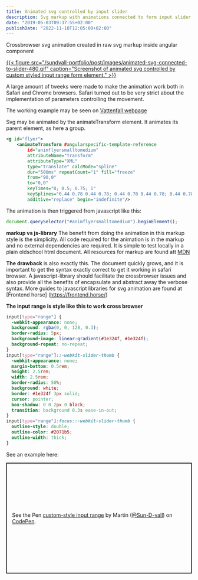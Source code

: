 ```yaml
---
title: Animated svg controlled by input slider
description: Svg markup with animations connected to form input slider
date: "2019-05-03T09:37:55+02:00"
publishDate: "2022-11-18T12:05:00+02:00"
---
```


Crossbrowser svg animation created in raw svg markup inside angular component
<a href="/sundvall-portfolio/post/animated-svg-controlled-by-input-slider/" >

{{< figure src="/sundvall-portfolio/post/images/animated-svg-connected-to-slider-480.gif" caption="Screenshot of animated svg controlled by custom styled input range form element." >}}</a>
<!--more-->

A large amount of tweeks were made to make the animation work both in Safari and Chrome browsers.
Safari turned out to be very strict about the implementation of parameters controlling the movement.

The working example may be seen on [Vattenfall  webpage](https://www.vattenfall.se/elavtal/teckna-elavtal/)

Svg may be animated by the animateTransform element. It animates its parent element, as here a group.


```svg
<g id="flyer">
    <animateTransform #angularspecific-template-reference 
        id="animflyersmalltomedium" 
        attributeName="transform" 
        attributeType="XML"
        type="translate" calcMode="spline" 
        dur="500ms" repeatCount="1" fill="freeze"
        from="90,0" 
        to="0,0" 
        keyTimes="0; 0.5; 0.75; 1"
        keySplines="0.44 0.78 0.44 0.78; 0.44 0.78 0.44 0.78; 0.44 0.78 0.44 0.78" 
        additive="replace" begin="indefinite"/>
```


The animation is then triggered from javascript like this:
```javascript
document.querySelector("#animflyersmalltomedium").beginElement();
```



**markup vs js-library**
 The benefit from doing the animation in this markup style is the simplicity. All code required for the animation is in the markup and no external dependencies are required. It is simple to test locally in a plain oldschool html document.
 All resources for markup are found att [MDN](https://developer.mozilla.org/en-US/docs/Web/SVG)


**The drawback** is also exactly this. The document quickly grows, and it is important to get the syntax exactly correct to get it working in safari browser. A javascript-library should facilitate the crossbrowser issues and also provide all the benefits of encapsulate and abstract away the verbose syntax. 
More guides to javascript libraries for svg animation are found at [Frontend horse] (https://frontend.horse/)


**The input range is style like this to work cross browser**
```css
input[type="range"] {
  -webkit-appearance: none;
  background: rgba(0, 0, 128, 0.3);
  border-radius: 5px;
  background-image: linear-gradient(#1e324f, #1e324f);
  background-repeat: no-repeat;
}
input[type="range"]::-webkit-slider-thumb {
  -webkit-appearance: none;
  margin-bottom: 0.5rem;
  height: 2.5rem;
  width: 2.5rem;
  border-radius: 50%;
  background: white;
  border: #1e324f 3px solid;
  cursor: pointer;
  box-shadow: 0 0 2px 0 black;
  transition: background 0.3s ease-in-out;
}
input[type="range"]:focus::-webkit-slider-thumb {
  outline-style: double;
  outline-color: #2071b5;
  outline-width: thick;
}
```
See an example here:
<p class="codepen" data-height="300" data-default-tab="html,result" data-slug-hash="eYKVjdR" data-user="Sun-D-vall" style="height: 300px; box-sizing: border-box; display: flex; align-items: center; justify-content: center; border: 2px solid; margin: 1em 0; padding: 1em;">
  <span>See the Pen <a href="https://codepen.io/Sun-D-vall/pen/eYKVjdR">
  custom-style input range</a> by Martin (<a href="https://codepen.io/Sun-D-vall">@Sun-D-vall</a>)
  on <a href="https://codepen.io">CodePen</a>.</span>
</p>
<script async src="https://cpwebassets.codepen.io/assets/embed/ei.js"></script>